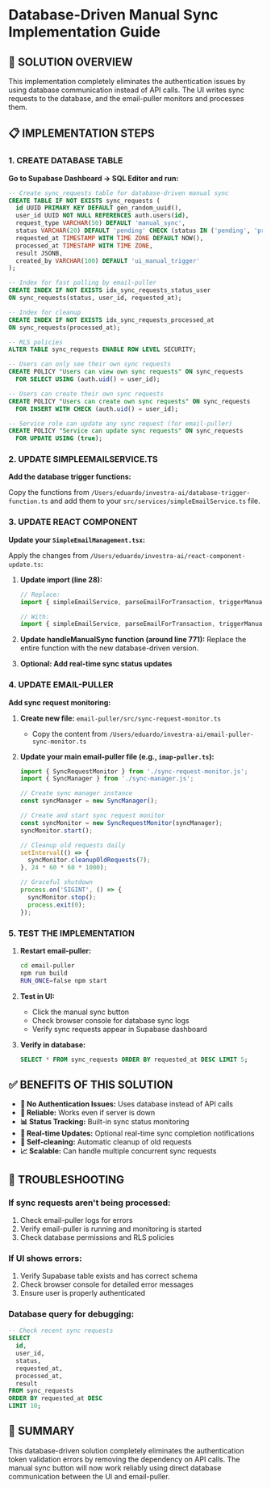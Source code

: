 # Database-Driven Manual Sync Implementation Guide

## 🎯 **SOLUTION OVERVIEW**
This implementation completely eliminates the authentication issues by using database communication instead of API calls. The UI writes sync requests to the database, and the email-puller monitors and processes them.

## 📋 **IMPLEMENTATION STEPS**

### **1. CREATE DATABASE TABLE**
**Go to Supabase Dashboard → SQL Editor and run:**

```sql
-- Create sync_requests table for database-driven manual sync
CREATE TABLE IF NOT EXISTS sync_requests (
  id UUID PRIMARY KEY DEFAULT gen_random_uuid(),
  user_id UUID NOT NULL REFERENCES auth.users(id),
  request_type VARCHAR(50) DEFAULT 'manual_sync',
  status VARCHAR(20) DEFAULT 'pending' CHECK (status IN ('pending', 'processing', 'completed', 'failed')),
  requested_at TIMESTAMP WITH TIME ZONE DEFAULT NOW(),
  processed_at TIMESTAMP WITH TIME ZONE,
  result JSONB,
  created_by VARCHAR(100) DEFAULT 'ui_manual_trigger'
);

-- Index for fast polling by email-puller
CREATE INDEX IF NOT EXISTS idx_sync_requests_status_user 
ON sync_requests(status, user_id, requested_at);

-- Index for cleanup
CREATE INDEX IF NOT EXISTS idx_sync_requests_processed_at 
ON sync_requests(processed_at);

-- RLS policies
ALTER TABLE sync_requests ENABLE ROW LEVEL SECURITY;

-- Users can only see their own sync requests
CREATE POLICY "Users can view own sync requests" ON sync_requests
  FOR SELECT USING (auth.uid() = user_id);

-- Users can create their own sync requests  
CREATE POLICY "Users can create own sync requests" ON sync_requests
  FOR INSERT WITH CHECK (auth.uid() = user_id);

-- Service role can update any sync request (for email-puller)
CREATE POLICY "Service can update sync requests" ON sync_requests
  FOR UPDATE USING (true);
```

### **2. UPDATE SIMPLEEMAILSERVICE.TS**
**Add the database trigger functions:**

Copy the functions from `/Users/eduardo/investra-ai/database-trigger-function.ts` and add them to your `src/services/simpleEmailService.ts` file.

### **3. UPDATE REACT COMPONENT**
**Update your `SimpleEmailManagement.tsx`:**

Apply the changes from `/Users/eduardo/investra-ai/react-component-update.ts`:

1. **Update import (line 28):**
   ```typescript
   // Replace:
   import { simpleEmailService, parseEmailForTransaction, triggerManualEmailSync } from '../services/simpleEmailService';
   
   // With:
   import { simpleEmailService, parseEmailForTransaction, triggerManualSyncViaDatabase } from '../services/simpleEmailService';
   ```

2. **Update handleManualSync function (around line 771):**
   Replace the entire function with the new database-driven version.

3. **Optional: Add real-time sync status updates**

### **4. UPDATE EMAIL-PULLER**
**Add sync request monitoring:**

1. **Create new file:** `email-puller/src/sync-request-monitor.ts`
   - Copy the content from `/Users/eduardo/investra-ai/email-puller-sync-monitor.ts`

2. **Update your main email-puller file (e.g., `imap-puller.ts`):**
   ```typescript
   import { SyncRequestMonitor } from './sync-request-monitor.js';
   import { SyncManager } from './sync-manager.js';

   // Create sync manager instance
   const syncManager = new SyncManager();

   // Create and start sync request monitor
   const syncMonitor = new SyncRequestMonitor(syncManager);
   syncMonitor.start();

   // Cleanup old requests daily
   setInterval(() => {
     syncMonitor.cleanupOldRequests(7);
   }, 24 * 60 * 60 * 1000);

   // Graceful shutdown
   process.on('SIGINT', () => {
     syncMonitor.stop();
     process.exit(0);
   });
   ```

### **5. TEST THE IMPLEMENTATION**

1. **Restart email-puller:**
   ```bash
   cd email-puller
   npm run build
   RUN_ONCE=false npm start
   ```

2. **Test in UI:**
   - Click the manual sync button
   - Check browser console for database sync logs
   - Verify sync requests appear in Supabase dashboard

3. **Verify in database:**
   ```sql
   SELECT * FROM sync_requests ORDER BY requested_at DESC LIMIT 5;
   ```

## ✅ **BENEFITS OF THIS SOLUTION**

- **🔐 No Authentication Issues:** Uses database instead of API calls
- **🚀 Reliable:** Works even if server is down
- **📊 Status Tracking:** Built-in sync status monitoring
- **🔄 Real-time Updates:** Optional real-time sync completion notifications
- **🧹 Self-cleaning:** Automatic cleanup of old requests
- **📈 Scalable:** Can handle multiple concurrent sync requests

## 🔧 **TROUBLESHOOTING**

### **If sync requests aren't being processed:**
1. Check email-puller logs for errors
2. Verify email-puller is running and monitoring is started
3. Check database permissions and RLS policies

### **If UI shows errors:**
1. Verify Supabase table exists and has correct schema
2. Check browser console for detailed error messages
3. Ensure user is properly authenticated

### **Database query for debugging:**
```sql
-- Check recent sync requests
SELECT 
  id,
  user_id,
  status,
  requested_at,
  processed_at,
  result
FROM sync_requests 
ORDER BY requested_at DESC 
LIMIT 10;
```

## 🎯 **SUMMARY**
This database-driven solution completely eliminates the authentication token validation errors by removing the dependency on API calls. The manual sync button will now work reliably using direct database communication between the UI and email-puller.